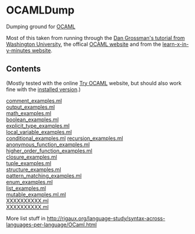 # OCAMLDump
Dumping ground for [OCAML](https://ocaml.org/)

Most of this taken from running through the [Dan Grossman's tutorial from Washington University](https://homes.cs.washington.edu/~djg/teachingMaterials/gpl/lectures/camlTutorial.pdf), the offical [OCAML website](https://ocaml.org/learn/) and from the [learn-x-in-y-minutes website](https://learnxinyminutes.com/docs/ocaml/).

## Contents

(Mostly tested with the online [Try OCAML](https://try.ocamlpro.com/) website, but should also work fine with the [installed version](https://ocaml.org/docs/install.html).)

[comment_examples.ml](https://github.com/James-P-D/OCAMLDump/blob/master/src/comment_examples.ml)  
[output_examples.ml](https://github.com/James-P-D/OCAMLDump/blob/master/src/output_examples.ml)  
[math_examples.ml](https://github.com/James-P-D/OCAMLDump/blob/master/src/math_examples.ml)  
[boolean_examples.ml](https://github.com/James-P-D/OCAMLDump/blob/master/src/boolean_examples.ml)  
[explicit_type_examples.ml](https://github.com/James-P-D/OCAMLDump/blob/master/src/explicit_type_examples.ml)  
[local_variable_examples.ml](https://github.com/James-P-D/OCAMLDump/blob/master/src/local_variable_examples.ml)  
[conditional_examples.ml](https://github.com/James-P-D/OCAMLDump/blob/master/src/conditional_examples.ml)
[recursion_examples.ml](https://github.com/James-P-D/OCAMLDump/blob/master/src/recursion_examples.ml)  
[anonymous_function_examples.ml](https://github.com/James-P-D/OCAMLDump/blob/master/src/anonymous_function_examples.ml)  
[higher_order_function_examples.ml](https://github.com/James-P-D/OCAMLDump/blob/master/src/higher_order_function_examples.ml)  
[closure_examples.ml](https://github.com/James-P-D/OCAMLDump/blob/master/src/closure_examples.ml)  
[tuple_examples.ml](https://github.com/James-P-D/OCAMLDump/blob/master/src/tuple_examples.ml)  
[structure_examples.ml](https://github.com/James-P-D/OCAMLDump/blob/master/src/structure_examples.ml)  
[pattern_matching_examples.ml](https://github.com/James-P-D/OCAMLDump/blob/master/src/pattern_matching_examples.ml)  
[enum_examples.ml](https://github.com/James-P-D/OCAMLDump/blob/master/src/enum_examples.ml)  
[list_examples.ml](https://github.com/James-P-D/OCAMLDump/blob/master/src/list_examples.ml)  
[mutable_examples.ml.ml](https://github.com/James-P-D/OCAMLDump/blob/master/src/mutable_examples.ml.ml)  
[XXXXXXXXXX.ml](https://github.com/James-P-D/OCAMLDump/blob/master/src/XXXXXXXXXX.ml)  
[XXXXXXXXXX.ml](https://github.com/James-P-D/OCAMLDump/blob/master/src/XXXXXXXXXX.ml)  

More list stuff in http://rigaux.org/language-study/syntax-across-languages-per-language/OCaml.html

